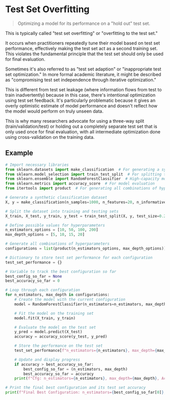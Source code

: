 # Test Set Overfitting

> Optimizing a model for its performance on a "hold out" test set.

This is typically called "test set overfitting" or "overfitting to the test set."

It occurs when practitioners repeatedly tune their model based on test set performance, effectively making the test set act as a second training set. This violates the fundamental principle that the test set should only be used for final evaluation.

Sometimes it's also referred to as "test set adaption" or "inappropriate test set optimization." In more formal academic literature, it might be described as "compromising test set independence through iterative optimization."

This is different from test set leakage (where information flows from test to train inadvertently) because in this case, there's intentional optimization using test set feedback. It's particularly problematic because it gives an overly optimistic estimate of model performance and doesn't reflect how the model would perform on truly unseen data.

This is why many researchers advocate for using a three-way split (train/validation/test) or holding out a completely separate test set that is only used once for final evaluation, with all intermediate optimization done using cross-validation on the training data.

## Example

```python
# Import necessary libraries
from sklearn.datasets import make_classification  # For generating a synthetic classification dataset
from sklearn.model_selection import train_test_split  # For splitting the dataset
from sklearn.ensemble import RandomForestClassifier  # High-capacity model
from sklearn.metrics import accuracy_score  # For model evaluation
from itertools import product  # For generating all combinations of hyperparameters

# Generate a synthetic classification dataset
X, y = make_classification(n_samples=1000, n_features=20, n_informative=15, n_redundant=5, random_state=42)

# Split the dataset into training and testing sets
X_train, X_test, y_train, y_test = train_test_split(X, y, test_size=0.2, random_state=42)

# Define possible values for hyperparameters
n_estimators_options = [10, 50, 100, 200]
max_depth_options = [5, 10, 15, 20]

# Generate all combinations of hyperparameters
configurations = list(product(n_estimators_options, max_depth_options))

# Dictionary to store test set performance for each configuration
test_set_performance = {}

# Variable to track the best configuration so far
best_config_so_far = None
best_accuracy_so_far = 0

# Loop through each configuration
for n_estimators, max_depth in configurations:
    # Create the model with the current configuration
    model = RandomForestClassifier(n_estimators=n_estimators, max_depth=max_depth, random_state=42)

    # Fit the model on the training set
    model.fit(X_train, y_train)

    # Evaluate the model on the test set
    y_pred = model.predict(X_test)
    accuracy = accuracy_score(y_test, y_pred)

    # Store the performance on the test set
    test_set_performance[f"n_estimators={n_estimators}, max_depth={max_depth}"] = accuracy

    # Update and display progress
    if accuracy > best_accuracy_so_far:
        best_config_so_far = (n_estimators, max_depth)
        best_accuracy_so_far = accuracy
    print(f"Cfg: n_estimators={n_estimators}, max_depth={max_depth}, Accuracy: {accuracy:.4f} " + f"(Best: {best_accuracy_so_far:.4f})")

# Print the final best configuration and its test set accuracy
print(f"Final Best Configuration: n_estimators={best_config_so_far[0]}, max_depth={best_config_so_far[1]}, Test Set Accuracy: {best_accuracy_so_far:.4f}")
```